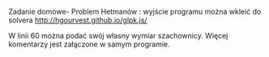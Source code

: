 Zadanie domowe- Problem Hetmanów : wyjście programu można wkleić do solvera http://hgourvest.github.io/glpk.js/

W linii 60 można podać swój własny wymiar szachownicy. Więcej komentarzy jest załączone w samym programie.
